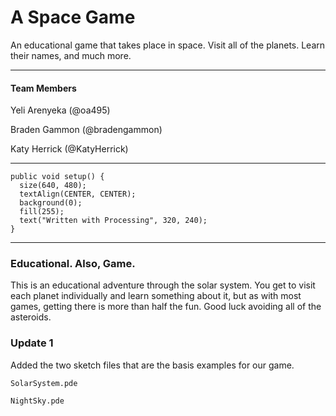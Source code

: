 A Space Game
============

An educational game that takes place in space. Visit all of the planets. Learn their names, and much more.
***

#### Team Members
Yeli Arenyeka (@oa495)

Braden Gammon (@bradengammon)

Katy Herrick (@KatyHerrick)
***

```
public void setup() {
  size(640, 480);
  textAlign(CENTER, CENTER);
  background(0);
  fill(255);
  text("Written with Processing", 320, 240);
}
```
***

### Educational. Also, Game.
This is an educational adventure through the solar system. You get to visit each planet individually and learn something about it, but as with most games, getting there is more than half the fun. Good luck avoiding all of the asteroids.

### Update 1
Added the two sketch files that are the basis examples for our game.

`SolarSystem.pde`

`NightSky.pde`
